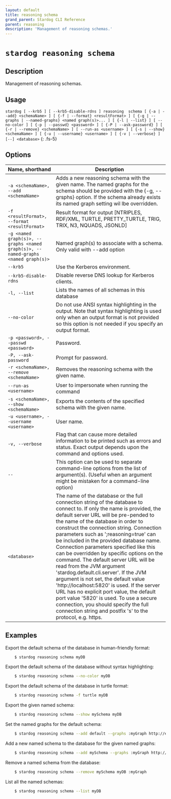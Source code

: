 ```yaml
---
layout: default
title: reasoning schema
grand_parent: Stardog CLI Reference
parent: reasoning
description: 'Management of reasoning schemas.'
---
```


#  `stardog reasoning schema` 
## Description
Management of reasoning schemas.<br>
## Usage
`stardog [ --krb5 ] [ --krb5-disable-rdns ] reasoning  schema [ {-a | --add} <schemaName> ] [ {-f | --format} <resultFormat> ] [ {-g | --graphs | --named-graphs} <named graph(s)>... ] [ {-l | --list} ] [ --no-color ] [ {-p | --passwd} <password> ] [ {-P | --ask-password} ] [ {-r | --remove} <schemaName> ] [ --run-as <username> ] [ {-s | --show} <schemaName> ] [ {-u | --username} <username> ] [ {-v | --verbose} ] [--] <database>`
{: .fs-5}
## Options

Name, shorthand | Description 
---|---
`-a <schemaName>, --add <schemaName>` | Adds a new reasoning schema with the given name. The named graphs for the schema should be provided with the {-g, --grsphs} option. If the schema already exists its named graph setting wil lbe overridden.
`-f <resultFormat>, --format <resultFormat>` | Result format for output [NTRIPLES, RDF/XML, TURTLE, PRETTY_TURTLE, TRIG, TRIX, N3, NQUADS, JSONLD]
`-g <named graph(s)>, --graphs <named graph(s)>, --named-graphs <named graph(s)>` | Named graph(s) to associate with a schema. Only valid with --add option
`--krb5` | Use the Kerberos environment.
`--krb5-disable-rdns` | Disable reverse DNS lookup for Kerberos clients.
`-l, --list` | Lists the names of all schemas in this database
`--no-color` | Do not use ANSI syntax highlighting in the output. Note that syntax highlighting is used only when an output format is not provided so this option is not needed if you specify an output format.
`-p <password>, --passwd <password>` | Password.
`-P, --ask-password` | Prompt for password.
`-r <schemaName>, --remove <schemaName>` | Removes the reasoning schema with the given name.
`--run-as <username>` | User to impersonate when running the command
`-s <schemaName>, --show <schemaName>` | Exports the contents of the specified schema with the given name.
`-u <username>, --username <username>` | User name.
`-v, --verbose` | Flag that can cause more detailed information to be printed such as errors and status. Exact output depends upon the command and options used.
`--` | This option can be used to separate command-line options from the list of argument(s). (Useful when an argument might be mistaken for a command-line option)
`<database>` | The name of the database or the full connection string of the database to connect to. If only the name is provided, the default server URL will be pre-pended to the name of the database in order to construct the connection string. Connection parameters such as ';reasoning=true' can be included in the provided database name. Connection parameters specified like this can be overridden by specific options on the command. The default server URL will be read from the JVM argument 'stardog.default.cli.server'. If the JVM argument is not set, the default value 'http://localhost:5820' is used. If the server URL has no explicit port value, the default port value '5820' is used.  To use a secure connection, you should specify the full connection string and postfix 's' to the protocol, e.g. https.

## Examples
Export the default schema of the database in human-friendly format:
```bash
    $ stardog reasoning schema myDB
```
Export the default schema of the database without syntax highlighting:
```bash
    $ stardog reasoning schema --no-color myDB
```
Export the default schema of the database in turtle format:
```bash
    $ stardog reasoning schema -f turtle myDB
```
Export the given named schema:
```bash
    $ stardog reasoning schema --show mySchema myDB
```
Set the named graphs for the default schema:
```bash
    $ stardog reasoning schema --add default --graphs :myGraph http://example.com/anotherGraph -- myDB
```
Add a new named schema to the database for the given named graphs:
```bash
    $ stardog reasoning schema --add mySchema --graphs :myGraph http://example.com/anotherGraph -- myDB
```
Remove a named schema from the database:
```bash
    $ stardog reasoning schema --remove mySchema myDB :myGraph
```
List all the named schemas:
```bash
    $ stardog reasoning schema --list myDB
```

